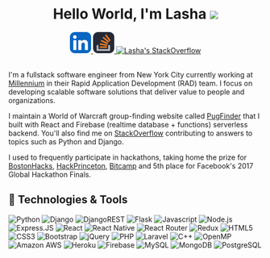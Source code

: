 <div align="center">
  <h1>Hello World, I'm Lasha <img src="https://media.giphy.com/media/hvRJCLFzcasrR4ia7z/giphy.gif" width="25px"> </h1>
  <a href="https://www.linkedin.com/in/lasha-zakariashvili/">
  <img alt="Lasha's LinkedIN" width="42px" src="https://github.com/tandpfun/skill-icons/blob/main/icons/LinkedIn.svg" />
  </a>
  <a href="https://stackoverflow.com/users/4038937/lzak">
    <img alt="Lasha's StackOverflow" width="42px" src="https://github.com/tandpfun/skill-icons/raw/main/icons/StackOverflow-Dark.svg" />
  </a>
  <a href="https://devpost.com/Lzak">
    <img alt="Lasha's StackOverflow" width="48px" src="http://nealrs.github.io/devpost-follow-button/icon/devpost.svg" />
  </a>
</div>

<br />

I'm a fullstack software engineer from New York City currently working at [Millennium](https://www.mlp.com/) in their Rapid Application Development (RAD) team. I focus on developing scalable software solutions that deliver value to people and organizations.

I maintain a World of Warcraft group-finding website called [PugFinder](https://pugfinder.gg) that I built with React and Firebase (realtime database + functions) serverless backend. You'll also find me on [StackOverflow](https://stackoverflow.com/users/4038937/lzak) contributing to answers to topics such as Python and Django.

I used to frequently participate in hackathons, taking home the prize for <a href="https://devpost.com/software/mobile-sleep-doctor">BostonHacks</a>, <a href="https://devpost.com/software/subtitles_irl">HackPrinceton</a>, <a href="https://devpost.com/software/holey-moley">Bitcamp</a> and 5th place for Facebook's 2017 Global Hackathon Finals.

## 🔧 Technologies & Tools
![Python](https://img.shields.io/badge/Python-3776AB?style=for-the-badge&logo=python&logoColor=white)
![Django](https://img.shields.io/badge/django-%23092E20.svg?style=for-the-badge&logo=django&logoColor=white)
![DjangoREST](https://img.shields.io/badge/DJANGO-REST-ff1709?style=for-the-badge&logo=django&logoColor=white&color=ff1709&labelColor=gray)
![Flask](https://img.shields.io/badge/Flask-000000?style=for-the-badge&logo=flask&logoColor=white)
![Javascript](https://img.shields.io/badge/JavaScript-F7DF1E?style=for-the-badge&logo=javascript&logoColor=black)
![Node.js](https://img.shields.io/badge/Node.js-43853D?style=for-the-badge&logo=node.js&logoColor=white)
![Express.JS](https://img.shields.io/badge/Express.js-404D59?style=for-the-badge)
![React](https://img.shields.io/badge/React-20232A?style=for-the-badge&logo=react&logoColor=61DAFB)
![React Native](https://img.shields.io/badge/React_Native-20232A?style=for-the-badge&logo=react&logoColor=61DAFB)
![React Router](https://img.shields.io/badge/React_Router-CA4245?style=for-the-badge&logo=react-router&logoColor=white)
![Redux](https://img.shields.io/badge/Redux-593D88?style=for-the-badge&logo=redux&logoColor=white)
![HTML5](https://img.shields.io/badge/HTML5-E34F26?style=for-the-badge&logo=html5&logoColor=white)
![CSS3](https://img.shields.io/badge/CSS3-1572B6?style=for-the-badge&logo=css3&logoColor=white)
![Bootstrap](https://img.shields.io/badge/Bootstrap-563D7C?style=for-the-badge&logo=bootstrap&logoColor=white)
![jQuery](https://img.shields.io/badge/jQuery-0769AD?style=for-the-badge&logo=jquery&logoColor=white)
![PHP](https://img.shields.io/badge/PHP-777BB4?style=for-the-badge&logo=php&logoColor=white)
![Laravel](https://img.shields.io/badge/Laravel-FF2D20?style=for-the-badge&logo=laravel&logoColor=white)
![C++](https://img.shields.io/badge/C%2B%2B-00599C?style=for-the-badge&logo=c%2B%2B&logoColor=white)
![OpenMP](https://img.shields.io/badge/OpenMP-107078?style=for-the-badge&logo=openmp&logoColor=white)
![Amazon AWS](https://img.shields.io/badge/Amazon_AWS-FF9900?style=for-the-badge&logo=amazonaws&logoColor=white)
![Heroku](https://img.shields.io/badge/Heroku-430098?style=for-the-badge&logo=heroku&logoColor=white)
![Firebase](https://img.shields.io/badge/Firebase-039BE5?style=for-the-badge&logo=Firebase&logoColor=white)
![MySQL](https://img.shields.io/badge/MySQL-00000F?style=for-the-badge&logo=mysql&logoColor=white)
![MongoDB](https://img.shields.io/badge/MongoDB-4EA94B?style=for-the-badge&logo=mongodb&logoColor=white)
![PostgreSQL](https://img.shields.io/badge/PostgreSQL-316192?style=for-the-badge&logo=postgresql&logoColor=white)

<!--
**Lzak/Lzak** is a ✨ _special_ ✨ repository because its `README.md` (this file) appears on your GitHub profile.

Here are some ideas to get you started:

- 🔭 I’m currently working on ...
- 🌱 I’m currently learning ...
- 👯 I’m looking to collaborate on ...
- 🤔 I’m looking for help with ...
- 💬 Ask me about ...
- 📫 How to reach me: ...
- 😄 Pronouns: ...
- ⚡ Fun fact: ...
-->
